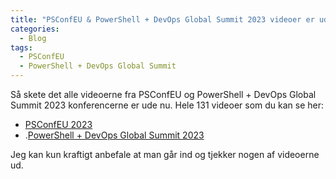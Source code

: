 ```yaml
---
title: "PSConfEU & PowerShell + DevOps Global Summit 2023 videoer er ude nu"
categories:
  - Blog
tags:
  - PSConfEU
  - PowerShell + DevOps Global Summit
---
```


Så skete det alle videoerne fra PSConfEU og PowerShell + DevOps Global Summit 2023 konferencerne er ude nu. Hele 131 videoer som du kan se her:
- [PSConfEU 2023](https://www.youtube.com/watch?v=ce2uZDaM5oE&list=PLDCEho7foSopknKI3VEqjdVpssJa41qs3&index=1)
- .[PowerShell + DevOps Global Summit 2023](https://www.youtube.com/watch?v=MguCp6jdY20&list=PLfeA8kIs7Cof3Ev-KGonHLdFh8joxDFdW&index=1)

Jeg kan kun kraftigt anbefale at man går ind og tjekker nogen af videoerne ud. 